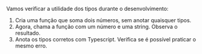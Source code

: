Vamos verificar a utilidade dos tipos durante o desenvolvimento:

1. Cria uma função que soma dois números, sem anotar quaisquer tipos.
2. Agora, chama a função com um número e uma string. Observa o resultado.
3. Anota os tipos corretos com Typescript. Verifica se é possível praticar o mesmo erro.
